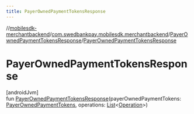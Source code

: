 ```yaml
---
title: PayerOwnedPaymentTokensResponse
---
```

//[mobilesdk-merchantbackend](../../../index.html)/[com.swedbankpay.mobilesdk.merchantbackend](../index.html)/[PayerOwnedPaymentTokensResponse](index.html)/[PayerOwnedPaymentTokensResponse](-payer-owned-payment-tokens-response.html)



# PayerOwnedPaymentTokensResponse



[androidJvm]\
fun [PayerOwnedPaymentTokensResponse](-payer-owned-payment-tokens-response.html)(payerOwnedPaymentTokens: [PayerOwnedPaymentTokens](../-payer-owned-payment-tokens/index.html), operations: [List](https://kotlinlang.org/api/latest/jvm/stdlib/kotlin.collections/-list/index.html)&lt;[Operation](../-operation/index.html)&gt;)




